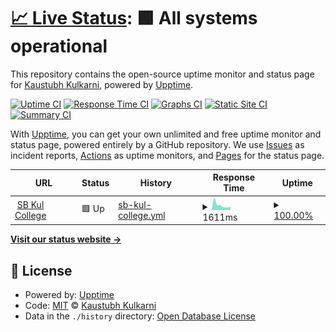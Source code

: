 # [📈 Live Status](https://status.sbkulcollege.in): <!--live status--> **🟩 All systems operational**

This repository contains the open-source uptime monitor and status page for [Kaustubh Kulkarni](https://kaustubhk24.com), powered by [Upptime](https://github.com/upptime/upptime).

[![Uptime CI](https://github.com/kaustubhk24/status.sbkulcollege.in/workflows/Uptime%20CI/badge.svg)](https://github.com/kaustubhk24/status.sbkulcollege.in/actions?query=workflow%3A%22Uptime+CI%22)
[![Response Time CI](https://github.com/kaustubhk24/status.sbkulcollege.in/workflows/Response%20Time%20CI/badge.svg)](https://github.com/kaustubhk24/status.sbkulcollege.in/actions?query=workflow%3A%22Response+Time+CI%22)
[![Graphs CI](https://github.com/kaustubhk24/status.sbkulcollege.in/workflows/Graphs%20CI/badge.svg)](https://github.com/kaustubhk24/status.sbkulcollege.in/actions?query=workflow%3A%22Graphs+CI%22)
[![Static Site CI](https://github.com/kaustubhk24/status.sbkulcollege.in/workflows/Static%20Site%20CI/badge.svg)](https://github.com/kaustubhk24/status.sbkulcollege.in/actions?query=workflow%3A%22Static+Site+CI%22)
[![Summary CI](https://github.com/kaustubhk24/status.sbkulcollege.in/workflows/Summary%20CI/badge.svg)](https://github.com/kaustubhk24/status.sbkulcollege.in/actions?query=workflow%3A%22Summary+CI%22)

With [Upptime](https://upptime.js.org), you can get your own unlimited and free uptime monitor and status page, powered entirely by a GitHub repository. We use [Issues](https://github.com/kaustubhk24/status.sbkulcollege.in/issues) as incident reports, [Actions](https://github.com/kaustubhk24/status.sbkulcollege.in/actions) as uptime monitors, and [Pages](https://status.sbkulcollege.in) for the status page.

<!--start: status pages-->
<!-- This summary is generated by Upptime (https://github.com/upptime/upptime) -->
<!-- Do not edit this manually, your changes will be overwritten -->
<!-- prettier-ignore -->
| URL | Status | History | Response Time | Uptime |
| --- | ------ | ------- | ------------- | ------ |
| <img alt="" src="https://icons.duckduckgo.com/ip3/www.sbkulcollege.in.ico" height="13"> [SB Kul College](https://www.sbkulcollege.in) | 🟩 Up | [sb-kul-college.yml](https://github.com/kaustubhk24/status.sbkulcollege.in/commits/HEAD/history/sb-kul-college.yml) | <details><summary><img alt="Response time graph" src="./graphs/sb-kul-college/response-time-week.png" height="20"> 1611ms</summary><br><a href="https://status.sbkulcollege.in/history/sb-kul-college"><img alt="Response time 2280" src="https://img.shields.io/endpoint?url=https%3A%2F%2Fraw.githubusercontent.com%2Fkaustubhk24%2Fstatus.sbkulcollege.in%2FHEAD%2Fapi%2Fsb-kul-college%2Fresponse-time.json"></a><br><a href="https://status.sbkulcollege.in/history/sb-kul-college"><img alt="24-hour response time 1622" src="https://img.shields.io/endpoint?url=https%3A%2F%2Fraw.githubusercontent.com%2Fkaustubhk24%2Fstatus.sbkulcollege.in%2FHEAD%2Fapi%2Fsb-kul-college%2Fresponse-time-day.json"></a><br><a href="https://status.sbkulcollege.in/history/sb-kul-college"><img alt="7-day response time 1611" src="https://img.shields.io/endpoint?url=https%3A%2F%2Fraw.githubusercontent.com%2Fkaustubhk24%2Fstatus.sbkulcollege.in%2FHEAD%2Fapi%2Fsb-kul-college%2Fresponse-time-week.json"></a><br><a href="https://status.sbkulcollege.in/history/sb-kul-college"><img alt="30-day response time 3027" src="https://img.shields.io/endpoint?url=https%3A%2F%2Fraw.githubusercontent.com%2Fkaustubhk24%2Fstatus.sbkulcollege.in%2FHEAD%2Fapi%2Fsb-kul-college%2Fresponse-time-month.json"></a><br><a href="https://status.sbkulcollege.in/history/sb-kul-college"><img alt="1-year response time 2295" src="https://img.shields.io/endpoint?url=https%3A%2F%2Fraw.githubusercontent.com%2Fkaustubhk24%2Fstatus.sbkulcollege.in%2FHEAD%2Fapi%2Fsb-kul-college%2Fresponse-time-year.json"></a></details> | <details><summary><a href="https://status.sbkulcollege.in/history/sb-kul-college">100.00%</a></summary><a href="https://status.sbkulcollege.in/history/sb-kul-college"><img alt="All-time uptime 99.92%" src="https://img.shields.io/endpoint?url=https%3A%2F%2Fraw.githubusercontent.com%2Fkaustubhk24%2Fstatus.sbkulcollege.in%2FHEAD%2Fapi%2Fsb-kul-college%2Fuptime.json"></a><br><a href="https://status.sbkulcollege.in/history/sb-kul-college"><img alt="24-hour uptime 100.00%" src="https://img.shields.io/endpoint?url=https%3A%2F%2Fraw.githubusercontent.com%2Fkaustubhk24%2Fstatus.sbkulcollege.in%2FHEAD%2Fapi%2Fsb-kul-college%2Fuptime-day.json"></a><br><a href="https://status.sbkulcollege.in/history/sb-kul-college"><img alt="7-day uptime 100.00%" src="https://img.shields.io/endpoint?url=https%3A%2F%2Fraw.githubusercontent.com%2Fkaustubhk24%2Fstatus.sbkulcollege.in%2FHEAD%2Fapi%2Fsb-kul-college%2Fuptime-week.json"></a><br><a href="https://status.sbkulcollege.in/history/sb-kul-college"><img alt="30-day uptime 99.87%" src="https://img.shields.io/endpoint?url=https%3A%2F%2Fraw.githubusercontent.com%2Fkaustubhk24%2Fstatus.sbkulcollege.in%2FHEAD%2Fapi%2Fsb-kul-college%2Fuptime-month.json"></a><br><a href="https://status.sbkulcollege.in/history/sb-kul-college"><img alt="1-year uptime 99.94%" src="https://img.shields.io/endpoint?url=https%3A%2F%2Fraw.githubusercontent.com%2Fkaustubhk24%2Fstatus.sbkulcollege.in%2FHEAD%2Fapi%2Fsb-kul-college%2Fuptime-year.json"></a></details>

<!--end: status pages-->

[**Visit our status website →**](https://status.sbkulcollege.in)

## 📄 License

- Powered by: [Upptime](https://github.com/upptime/upptime)
- Code: [MIT](./LICENSE) © [Kaustubh Kulkarni](https://kaustubhk24.com)
- Data in the `./history` directory: [Open Database License](https://opendatacommons.org/licenses/odbl/1-0/)
